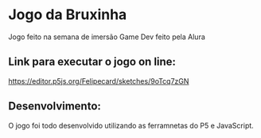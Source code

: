 # Jogo da Bruxinha

Jogo feito na semana de imersão Game Dev feito pela Alura

## Link para executar o jogo on line:
https://editor.p5js.org/Felipecard/sketches/9oTcq7zGN

## Desenvolvimento:
O jogo foi todo desenvolvido utilizando as ferramnetas do P5 e JavaScript.
